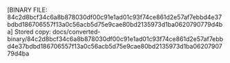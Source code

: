 [BINARY FILE: 84c2d8bcf34c6a8b878030df00c91e1ad01c93f74ce861d2e57af7ebbd4e37bdbd186706557f13a0c56acb5d75e9cae80bd2135973d1ba0620790779d4ba]
Stored copy: docs/converted-binary/84c2d8bcf34c6a8b878030df00c91e1ad01c93f74ce861d2e57af7ebbd4e37bdbd186706557f13a0c56acb5d75e9cae80bd2135973d1ba0620790779d4ba
